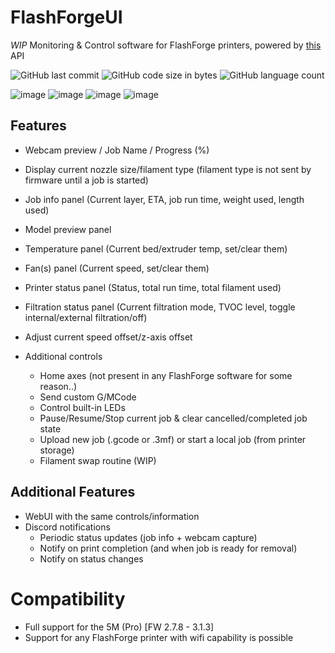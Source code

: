 # FlashForgeUI
*WIP* Monitoring &amp; Control software for FlashForge printers, powered by [this](https://github.com/GhostTypes/ff-5mp-api) API

![GitHub last commit](https://img.shields.io/github/last-commit/Parallel-7/FlashForgeUI)
![GitHub code size in bytes](https://img.shields.io/github/languages/code-size/Parallel-7/FlashForgeUI)
![GitHub language count](https://img.shields.io/github/languages/count/Parallel-7/FlashForgeUI)

![image](https://github.com/user-attachments/assets/6c7298f7-7e8f-45d0-b92b-210a944407ca)
![image](https://github.com/user-attachments/assets/ab6d4007-a5ee-4344-a403-3a22f3fb3c21)
![image](https://github.com/user-attachments/assets/97f5e9b0-004c-41ff-99d9-86570c5572e4)
![image](https://github.com/user-attachments/assets/4970d19d-c640-46fe-b3b6-c673b811ed6a)


## Features
-  Webcam preview / Job Name / Progress (%)
-  Display current nozzle size/filament type (filament type is not sent by firmware until a job is started)
-  Job info panel (Current layer, ETA, job run time, weight used, length used)
-  Model preview panel
-  Temperature panel (Current bed/extruder temp, set/clear them)
-  Fan(s) panel (Current speed, set/clear them)
-  Printer status panel (Status, total run time, total filament used)
-  Filtration status panel (Current filtration mode, TVOC level, toggle internal/external filtration/off)
-  Adjust current speed offset/z-axis offset

- Additional controls
   - Home axes (not present in any FlashForge software for some reason..)
   - Send custom G/MCode 
   - Control built-in LEDs
   - Pause/Resume/Stop current job & clear cancelled/completed job state
   - Upload new job (.gcode or .3mf) or start a local job (from printer storage)
   - Filament swap routine (WIP)

## Additional Features
-  WebUI with the same controls/information
-  Discord notifications
    - Periodic status updates (job info + webcam capture)
    - Notify on print completion (and when job is ready for removal)
    - Notify on status changes
   
# Compatibility
- Full support for the 5M (Pro) [FW 2.7.8 - 3.1.3]
- Support for any FlashForge printer with wifi capability is possible
